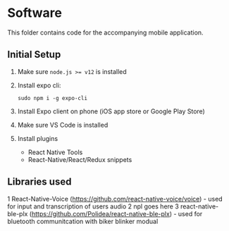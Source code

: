 # Software

This folder contains code for the accompanying mobile application.

## Initial Setup
1. Make sure `node.js >= v12` is installed
2. Install expo cli:

    `sudo npm i -g expo-cli`

3. Install Expo client on phone (iOS app store or Google Play Store)
4. Make sure VS Code is installed
5. Install plugins
    
    - React Native Tools
    - React-Native/React/Redux snippets

## Libraries used
1 React-Native-Voice (https://github.com/react-native-voice/voice)
    - used for input and transcription of users audio
2 npl goes here
3 react-native-ble-plx (https://github.com/Polidea/react-native-ble-plx)
    - used for bluetooth communitcation with biker blinker modual
